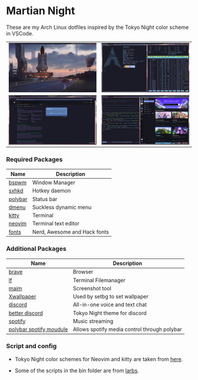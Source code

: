 # Martian Night
These are my Arch Linux dotfiles inspired by the Tokyo Night color scheme in VSCode.

| | |
|---|---|
| <img src="Screenshots/pic-selected-210827-1715-24.png" width=100% height=100% > | <img src="Screenshots/pic-selected-210827-1747-06.png" width=100% height=100%> |
| <img src="Screenshots/pic-selected-210827-1732-41.png" width=100% height=100%>  | <img src="Screenshots/pic-selected-210827-1722-36.png" width=100% height=100%> |



### Required Packages


| Name   | Description |
|---|---|
| [bspwm](https://archlinux.org/packages/community/x86_64/bspwm) | Window Manager  |
| [sxhkd](https://aur.archlinux.org/packages/sxhkd-git) | Hotkey daemon  |
| [polybar](https://aur.archlinux.org/packages/polybar) | Status bar |
| [dmenu](https://tools.suckless.org/dmenu/) | Suckless dynamic menu |
| [kitty](https://archlinux.org/packages/community/x86_64/kitty) | Terminal |
| [neovim](https://archlinux.org/packages/community/x86_64/neovim) | Terminal text editor |
| [fonts](https://aur.archlinux.org/packages/nerd-fonts-git) | Nerd, Awesome and Hack fonts |


### Additional Packages


| Name  | Description |
|---|---|
| [brave](https://aur.archlinux.org/packages/brave-bin) | Browser |
| [lf](https://aur.archlinux.org/packages/lf) | Terminal Filemanager |
| [maim](https://aur.archlinux.org/packages/maim-git) | Screenshot tool |
| [Xwallpaper](https://aur.archlinux.org/packages/xwallpaper-git) | Used by setbg to set wallpaper |
| [discord](https://archlinux.org/packages/community/x86_64/discord) | All-in-one voice and text chat |
| [better discord](https://betterdiscord.app) | Tokyo Night theme for discord |
| [spotify](https://aur.archlinux.org/packages/spotify) | Music streaming |
| [polybar spotify moudule](https://github.com/mihirlad55/polybar-spotify-module) | Allows spotify media control through polybar |


### Script and config

- Tokyo Night color schemes for Neovim and kitty are taken from [here](https://github.com/enkia/tokyo-night-vscode-theme).

- Some of the scripts in the bin folder are from [larbs](https://github.com/LukeSmithxyz/LARBS).
